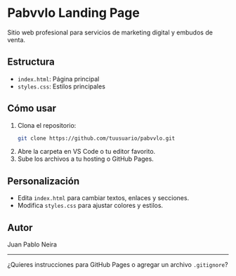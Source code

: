 # Pabvvlo Landing Page

Sitio web profesional para servicios de marketing digital y embudos de venta.

## Estructura
- `index.html`: Página principal
- `styles.css`: Estilos principales

## Cómo usar
1. Clona el repositorio:
   ```bash
   git clone https://github.com/tuusuario/pabvvlo.git
   ```
2. Abre la carpeta en VS Code o tu editor favorito.
3. Sube los archivos a tu hosting o GitHub Pages.

## Personalización
- Edita `index.html` para cambiar textos, enlaces y secciones.
- Modifica `styles.css` para ajustar colores y estilos.

## Autor
Juan Pablo Neira

---
¿Quieres instrucciones para GitHub Pages o agregar un archivo `.gitignore`?
